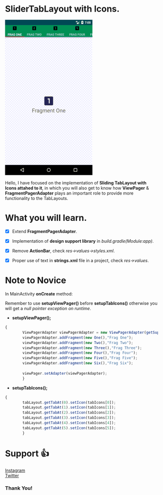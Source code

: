 # SliderTabLayout with Icons.

![](android_tabLayout_SliderCustom_Icons_ViewPager_main.gif)

Hello, 
I have focused on the implementation of **Sliding TabLayout with Icons attahed to it**, in which you will also get to know 
how **ViewPager** & **FragmentPagerAdapter** plays an important role to provide more functionality to the TabLayouts.

# What you will learn. 
- [x] Extend **FragmentPagerAdapter**.

- [x] Implementation of **design support library** in *build.gradle(Module:app)*.

- [x] Remove **ActionBar**, check *res->values->styles.xml*.

- [x] Proper use of text in **strings.xml** file in a project, check *res->values*.

# Note to Novice

In MainActivity **onCreate** method:

Remember to use **setupViewPager()** before **setupTabIcons()** otherwise you will get a *null pointer exception on runtime*.

* **setupViewPager();**
```javascript
{
        ViewPagerAdapter viewPagerAdapter = new ViewPagerAdapter(getSupportFragmentManager());
        viewPagerAdapter.addFragment(new One(),"Frag One");
        viewPagerAdapter.addFragment(new Two(),"Frag Two");
        viewPagerAdapter.addFragment(new Three(),"Frag Three");
        viewPagerAdapter.addFragment(new Four(),"Frag Four");
        viewPagerAdapter.addFragment(new Five(),"Frag Five");
        viewPagerAdapter.addFragment(new Six(),"Frag Six");

        viewPager.setAdapter(viewPagerAdapter);
        }
```
    
* **setupTabIcons();** 

```javascript
{
        tabLayout.getTabAt(0).setIcon(tabIcons[0]);
        tabLayout.getTabAt(1).setIcon(tabIcons[1]);
        tabLayout.getTabAt(2).setIcon(tabIcons[2]);
        tabLayout.getTabAt(3).setIcon(tabIcons[3]);
        tabLayout.getTabAt(4).setIcon(tabIcons[4]);
        tabLayout.getTabAt(5).setIcon(tabIcons[5]);
        }
```

# Support :+1:  
[Instagram](https://www.instagram.com/amansharma.dev/)  
[Twitter](https://twitter.com/thekod25)

### Thank You!
